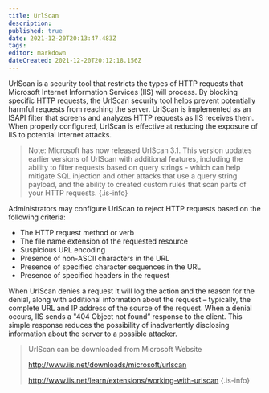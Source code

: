 ```yaml
---
title: UrlScan
description: 
published: true
date: 2021-12-20T20:13:47.483Z
tags: 
editor: markdown
dateCreated: 2021-12-20T20:12:18.156Z
---
```


UrlScan is a security tool that restricts the types of HTTP requests that Microsoft Internet Information Services (IIS) will process. By blocking specific HTTP requests, the UrlScan security tool helps prevent potentially harmful requests from reaching the server. UrlScan is implemented as an ISAPI filter that screens and analyzes HTTP requests as IIS receives them. When properly configured, UrlScan is effective at reducing the exposure of IIS to potential Internet attacks.


> Note: Microsoft has now released UrlScan 3.1. This version updates earlier versions of UrlScan with additional features, including the ability to filter requests based on query strings - which can help mitigate SQL injection and other attacks that use a query string payload, and the ability to created custom rules that scan parts of your HTTP requests.
{.is-info}


Administrators may configure UrlScan to reject HTTP requests based on the following criteria:


- The HTTP request method or verb
- The file name extension of the requested resource
- Suspicious URL encoding
- Presence of non-ASCII characters in the URL
- Presence of specified character sequences in the URL
- Presence of specified headers in the request

When UrlScan denies a request it will log the action and the reason for the denial, along with additional information about the request – typically, the complete URL and IP address of the source of the request. When a denial occurs, IIS sends a "404 Object not found” response to the client. This simple response reduces the possibility of inadvertently disclosing information about the server to a possible attacker.

> UrlScan can be downloaded from Microsoft Website
> 
> http://www.iis.net/downloads/microsoft/urlscan
> 
> http://www.iis.net/learn/extensions/working-with-urlscan
{.is-info}
